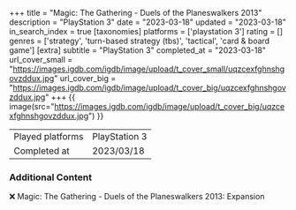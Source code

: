 +++
title = "Magic: The Gathering - Duels of the Planeswalkers 2013"
description = "PlayStation 3"
date = "2023-03-18"
updated = "2023-03-18"
in_search_index = true
[taxonomies]
platforms = ['playstation 3']
rating = []
genres = ['strategy', 'turn-based strategy (tbs)', 'tactical', 'card & board game']
[extra]
subtitle = "PlayStation 3"
completed_at = "2023-03-18"
url_cover_small = "https://images.igdb.com/igdb/image/upload/t_cover_small/uqzcexfghnshgovzddux.jpg"
url_cover_big = "https://images.igdb.com/igdb/image/upload/t_cover_big/uqzcexfghnshgovzddux.jpg"
+++
{{ image(src="https://images.igdb.com/igdb/image/upload/t_cover_big/uqzcexfghnshgovzddux.jpg") }}

|              |            |
| ------------ | ---------- |
| Played platforms    | PlayStation 3 |
| Completed at | 2023/03/18 |



### Additional Content


❌ Magic: The Gathering - Duels of the Planeswalkers 2013: Expansion